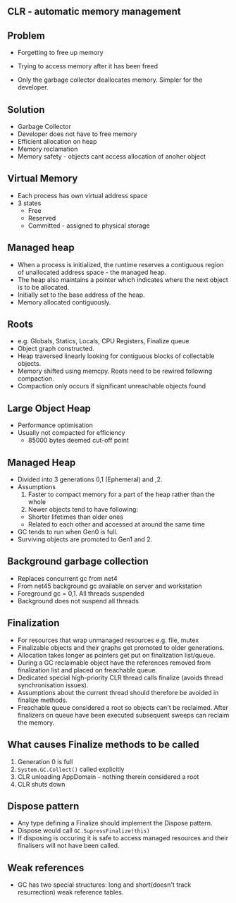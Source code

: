 CLR - automatic memory management
----------------------------------

Problem
-------
- Forgetting to free up memory
- Trying to access memory after it has been freed

- Only the garbage collector deallocates memory. Simpler for the developer.

Solution
--------
- Garbage Collector
- Developer does not have to free memory
- Efficient allocation on heap
- Memory reclamation
- Memory safety - objects cant access allocation of anoher object

Virtual Memory
--------------
- Each process has own virtual address space
- 3 states
  - Free
  - Reserved
  - Committed - assigned to physical storage

Managed heap
------------
- When a process is initialized, the runtime reserves a contiguous region of
unallocated address space - the managed heap.
- The heap also maintains a pointer which indicates where the next object is
to be allocated.
- Initially set to the base address of the heap.
- Memory allocated contiguously.

Roots
-----
- e.g. Globals, Statics, Locals, CPU Registers, Finalize queue
- Object graph constructed.
- Heap traversed linearly looking for contiguous blocks of collectable
objects.
- Memory shifted using memcpy. Roots need to be rewired following compaction.
- Compaction only occurs if significant unreachable objects found

Large Object Heap
-----------------
- Performance optimisation
- Usually not compacted for efficiency
  - 85000 bytes deemed cut-off point

Managed Heap
------------
- Divided into 3 generations 0,1 (Ephemeral) and ,2.
- Assumptions
  1. Faster to compact memory for a part of the heap rather than the whole
  2. Newer objects tend to have following:
    - Shorter lifetimes than older ones
    - Related to each other and accessed at around the same time
- GC tends to run when Gen0 is full.
- Surviving objects are promoted to Gen1 and 2.

Background garbage collection
-----------------------------
- Replaces concurrent gc from net4 
- From net45 background gc available on server and workstation
- Foreground gc = 0,1. All threads suspended
- Background does not suspend all threads

Finalization
-------------
- For resources that wrap unmanaged resources e.g. file, mutex
- Finalizable objects and their graphs get promoted to older generations.
- Allocation takes longer as pointers get put on finalization list/queue.
- During a GC reclaimable object have the references removed from
finalization list and placed on freachable queue.
- Dedicated special high-priority CLR thread calls finalize (avoids thread
synchronisation issues).
- Assumptions about the current thread should therefore be avoided in
finalize methods.
- Freachable queue considered a root so objects can't be reclaimed. After
finalizers on queue have been executed subsequent sweeps can reclaim the
memory.

What causes Finalize methods to be called
------------------------------------------
1. Generation 0 is full
2. ```System.GC.Collect()``` called explicitly
3. CLR unloading AppDomain - nothing therein considered a root
4. CLR shuts down

Dispose pattern
---------------
- Any type defining a Finalize should implement the Dispose pattern.
- Dispose would call ```GC.SupressFinalize(this)```
- If disposing is occuring it is safe to access managed resources and their
finalisers will not have been called.

Weak references
---------------
- GC has two special structures: long and short(doesn't track resurrection)
weak reference tables.
